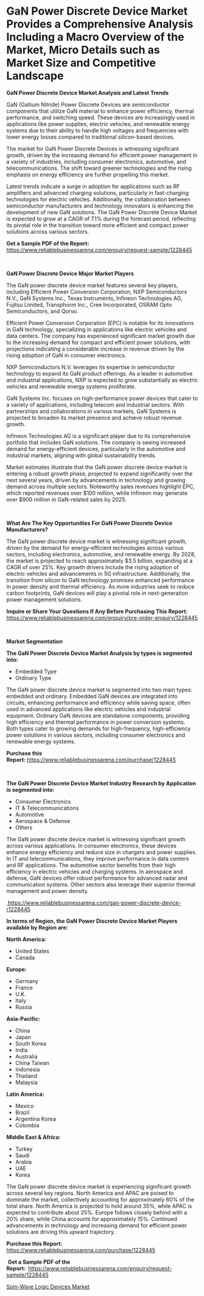 <p><h1>GaN Power Discrete Device Market Provides a Comprehensive Analysis Including a Macro Overview of the Market, Micro Details such as Market Size and Competitive Landscape</h1></p><p><strong>GaN Power Discrete Device Market Analysis and Latest Trends</strong></p>
<p><p>GaN (Gallium Nitride) Power Discrete Devices are semiconductor components that utilize GaN material to enhance power efficiency, thermal performance, and switching speed. These devices are increasingly used in applications like power supplies, electric vehicles, and renewable energy systems due to their ability to handle high voltages and frequencies with lower energy losses compared to traditional silicon-based devices. </p><p>The market for GaN Power Discrete Devices is witnessing significant growth, driven by the increasing demand for efficient power management in a variety of industries, including consumer electronics, automotive, and telecommunications. The shift toward greener technologies and the rising emphasis on energy efficiency are further propelling this market. </p><p>Latest trends indicate a surge in adoption for applications such as RF amplifiers and advanced charging solutions, particularly in fast-charging technologies for electric vehicles. Additionally, the collaboration between semiconductor manufacturers and technology innovators is enhancing the development of new GaN solutions. The GaN Power Discrete Device Market is expected to grow at a CAGR of 7.1% during the forecast period, reflecting its pivotal role in the transition toward more efficient and compact power solutions across various sectors.</p></p>
<p><strong>Get a Sample PDF of the Report:&nbsp;</strong> <a href="https://www.reliablebusinessarena.com/enquiry/request-sample/1228445?utm_campaign=2527&utm_medium=2&utm_source=Github&utm_content=ia&utm_term=06042025&utm_id=gan-power-discrete-device">https://www.reliablebusinessarena.com/enquiry/request-sample/1228445</a></p>
<p>&nbsp;</p>
<p><strong>GaN Power Discrete Device Major Market Players</strong></p>
<p><p>The GaN power discrete device market features several key players, including Efficient Power Conversion Corporation, NXP Semiconductors N.V., GaN Systems Inc., Texas Instruments, Infineon Technologies AG, Fujitsu Limited, Transphorm Inc., Cree Incorporated, OSRAM Opto Semiconductors, and Qorvo. </p><p>Efficient Power Conversion Corporation (EPC) is notable for its innovations in GaN technology, specializing in applications like electric vehicles and data centers. The company has experienced significant market growth due to the increasing demand for compact and efficient power solutions, with projections indicating a considerable increase in revenue driven by the rising adoption of GaN in consumer electronics.</p><p>NXP Semiconductors N.V. leverages its expertise in semiconductor technology to expand its GaN product offerings. As a leader in automotive and industrial applications, NXP is expected to grow substantially as electric vehicles and renewable energy systems proliferate.</p><p>GaN Systems Inc. focuses on high-performance power devices that cater to a variety of applications, including telecom and industrial sectors. With partnerships and collaborations in various markets, GaN Systems is projected to broaden its market presence and achieve robust revenue growth.</p><p>Infineon Technologies AG is a significant player due to its comprehensive portfolio that includes GaN solutions. The company is seeing increased demand for energy-efficient devices, particularly in the automotive and industrial markets, aligning with global sustainability trends.</p><p>Market estimates illustrate that the GaN power discrete device market is entering a robust growth phase, projected to expand significantly over the next several years, driven by advancements in technology and growing demand across multiple sectors. Noteworthy sales revenues highlight EPC, which reported revenues over $100 million, while Infineon may generate over $900 million in GaN-related sales by 2025.</p></p>
<p>&nbsp;</p>
<p><strong>What Are The Key Opportunities For GaN Power Discrete Device Manufacturers?</strong></p>
<p><p>The GaN power discrete device market is witnessing significant growth, driven by the demand for energy-efficient technologies across various sectors, including electronics, automotive, and renewable energy. By 2028, the market is projected to reach approximately $3.5 billion, expanding at a CAGR of over 25%. Key growth drivers include the rising adoption of electric vehicles and advancements in 5G infrastructure. Additionally, the transition from silicon to GaN technology promises enhanced performance in power density and thermal efficiency. As more industries seek to reduce carbon footprints, GaN devices will play a pivotal role in next-generation power management solutions.</p></p>
<p><strong>Inquire or Share Your Questions If Any Before Purchasing This Report:</strong> <a href="https://www.reliablebusinessarena.com/enquiry/pre-order-enquiry/1228445?utm_campaign=2527&utm_medium=2&utm_source=Github&utm_content=ia&utm_term=06042025&utm_id=gan-power-discrete-device">https://www.reliablebusinessarena.com/enquiry/pre-order-enquiry/1228445</a></p>
<p>&nbsp;</p>
<p><strong>Market Segmentation</strong></p>
<p><strong>The GaN Power Discrete Device Market Analysis by types is segmented into:</strong></p>
<p><ul><li>Embedded Type</li><li>Ordinary Type</li></ul></p>
<p><p>The GaN power discrete device market is segmented into two main types: embedded and ordinary. Embedded GaN devices are integrated into circuits, enhancing performance and efficiency while saving space, often used in advanced applications like electric vehicles and industrial equipment. Ordinary GaN devices are standalone components, providing high efficiency and thermal performance in power conversion systems. Both types cater to growing demands for high-frequency, high-efficiency power solutions in various sectors, including consumer electronics and renewable energy systems.</p></p>
<p><strong>Purchase this Report:&nbsp;</strong><a href="https://www.reliablebusinessarena.com/purchase/1228445?utm_campaign=2527&utm_medium=2&utm_source=Github&utm_content=ia&utm_term=06042025&utm_id=gan-power-discrete-device">https://www.reliablebusinessarena.com/purchase/1228445</a></p>
<p>&nbsp;</p>
<p><strong>The GaN Power Discrete Device Market Industry Research by Application is segmented into:</strong></p>
<p><ul><li>Consumer Electronics</li><li>IT & Telecommunications</li><li>Automotive</li><li>Aerospace & Defense</li><li>Others</li></ul></p>
<p><p>The GaN power discrete device market is witnessing significant growth across various applications. In consumer electronics, these devices enhance energy efficiency and reduce size in chargers and power supplies. In IT and telecommunications, they improve performance in data centers and RF applications. The automotive sector benefits from their high efficiency in electric vehicles and charging systems. In aerospace and defense, GaN devices offer robust performance for advanced radar and communication systems. Other sectors also leverage their superior thermal management and power density.</p></p>
<p><a href="https://www.reliablebusinessarena.com/gan-power-discrete-device-r1228445?utm_campaign=2527&utm_medium=2&utm_source=Github&utm_content=ia&utm_term=06042025&utm_id=gan-power-discrete-device">&nbsp;https://www.reliablebusinessarena.com/gan-power-discrete-device-r1228445</a></p>
<p><strong>In terms of Region, the GaN Power Discrete Device Market Players available by Region are:</strong></p>
<p>
    <p> <strong> North America: </strong>
        <ul>
            <li>United States</li>
            <li>Canada</li>
        </ul>
        </p> 
    <p> <strong> Europe: </strong>
        <ul>
            <li>Germany</li>
            <li>France</li>
            <li>U.K.</li>
            <li>Italy</li>
            <li>Russia</li>
        </ul>
        </p> 
    <p> <strong> Asia-Pacific: </strong>
        <ul>
            <li>China</li>
            <li>Japan</li>
            <li>South Korea</li>
            <li>India</li>
            <li>Australia</li>
            <li>China Taiwan</li>
            <li>Indonesia</li>
            <li>Thailand</li>
            <li>Malaysia</li>
        </ul>
        </p> 
    <p> <strong> Latin America: </strong>
        <ul>
            <li>Mexico</li>
            <li>Brazil</li>
            <li>Argentina Korea</li>
            <li>Colombia</li>
        </ul>
        </p> 
    <p> <strong> Middle East & Africa: </strong>
        <ul>
            <li>Turkey</li>
            <li>Saudi</li>
            <li>Arabia</li>
            <li>UAE</li>
            <li>Korea</li>
        </ul>
    </p>
    </p>
<p><p>The GaN power discrete device market is experiencing significant growth across several key regions. North America and APAC are poised to dominate the market, collectively accounting for approximately 60% of the total share. North America is projected to hold around 35%, while APAC is expected to contribute about 25%. Europe follows closely behind with a 20% share, while China accounts for approximately 15%. Continued advancements in technology and increasing demand for efficient power solutions are driving this upward trajectory.</p></p>
<p><strong>Purchase this Report: </strong><a href="https://www.reliablebusinessarena.com/purchase/1228445?utm_campaign=2527&utm_medium=2&utm_source=Github&utm_content=ia&utm_term=06042025&utm_id=gan-power-discrete-device">https://www.reliablebusinessarena.com/purchase/1228445</a></p>
<p>&nbsp;<strong>Get a Sample PDF of the Report:&nbsp;&nbsp;</strong><a href="https://www.reliablebusinessarena.com/enquiry/request-sample/1228445?utm_campaign=2527&utm_medium=2&utm_source=Github&utm_content=ia&utm_term=06042025&utm_id=gan-power-discrete-device">https://www.reliablebusinessarena.com/enquiry/request-sample/1228445</a></p>
<p><strong></strong></p>
<p><p><a href="https://github.com/pelahotayabe/Market-Research-Report-List-1/blob/main/spin-wave-logic-devices-market.md?utm_campaign=2527&utm_medium=2&utm_source=Github&utm_content=ia&utm_term=06042025&utm_id=gan-power-discrete-device">Spin-Wave Logic Devices Market</a></p></p>